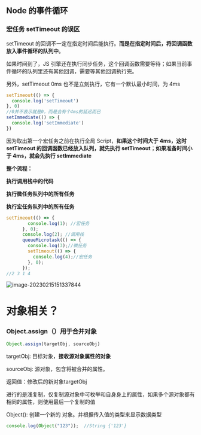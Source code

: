## Node 的事件循环





### 宏任务 setTimeout 的误区

setTimeout 的回调不一定在指定时间后能执行。**而是在指定时间后，将回调函数放入事件循环的队列中**。

如果时间到了，JS 引擎还在执行同步任务，这个回调函数需要等待；如果当前事件循环的队列里还有其他回调，需要等其他回调执行完。

另外，setTimeout 0ms 也不是立刻执行，它有一个默认最小时间，为 4ms

```javascript
setTimeout(() => {
  console.log('setTimeout')
}, 0)
//0并不表示就是0，而是会有个4ms的延迟而已
setImmediate(() => {
  console.log('setImmediate')
})
```

因为取出第一个宏任务之前在执行全局 Script，**如果这个时间大于 4ms，这时 setTimeout 的回调函数已经放入队列，就先执行 setTimeout**；**如果准备时间小于 4ms，就会先执行 setImmediate**





**整个流程：**

**执行调用栈中的代码**  

**执行微任务队列中的所有任务** 

**执行宏任务队列中的所有任务**



```javascript
setTimeout(() => {
        console.log(1); //宏任务
      }, 0);
      console.log(2); //调用栈
      queueMicrotask(() => {
        console.log(3);//微任务
        setTimeout(() => {
          console.log(4);//宏任务
        }, 0);
      });
//2 3 1 4
```

![image-20230215151337844](C:\Users\yly\AppData\Roaming\Typora\typora-user-images\image-20230215151337844.png)





# 对象相关？

### Object.assign（）用于合并对象

```js
Object.assign(targetObj, sourceObj)
```

targetObj: 目标对象，**接收源对象属性的对象**

sourceObj: 源对象，包含将被合并的属性。

返回值：修改后的新对象targetObj

进行的是浅复制，仅复制源对象中可枚举和自身身上的属性，如果多个源对象都有相同的属性，则使用最后一个复制的值



Object(): 创建一个新的 对象。并根据传入值的类型来显示数据类型

```javascript
console.log(Object("123"));  //String {'123'}  
 
```
